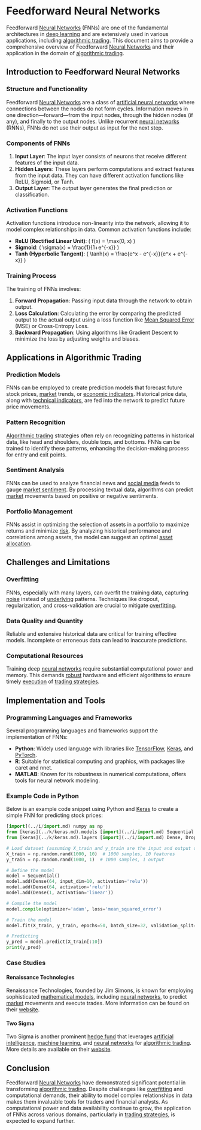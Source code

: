 # Feedforward Neural Networks

Feedforward [Neural Networks](../n/neural_networks_in_trading.md) (FNNs) are one of the fundamental architectures in [deep learning](../d/deep_learning.md) and are extensively used in various applications, including [algorithmic trading](../a/algorithmic_trading.md). This document aims to provide a comprehensive overview of Feedforward [Neural Networks](../n/neural_networks_in_trading.md) and their application in the domain of [algorithmic trading](../a/algorithmic_trading.md).

## Introduction to Feedforward Neural Networks

### Structure and Functionality

Feedforward [Neural Networks](../n/neural_networks_in_trading.md) are a class of [artificial neural networks](../a/artificial_neural_networks.md) where connections between the nodes do not form cycles. Information moves in one direction—forward—from the input nodes, through the hidden nodes (if any), and finally to the output nodes. Unlike recurrent [neural networks](../n/neural_networks_in_trading.md) (RNNs), FNNs do not use their output as input for the next step.

### Components of FNNs

1. **Input Layer**: The input layer consists of neurons that receive different features of the input data.
2. **Hidden Layers**: These layers perform computations and extract features from the input data. They can have different activation functions like ReLU, Sigmoid, or Tanh.
3. **Output Layer**: The output layer generates the final prediction or classification.

### Activation Functions

Activation functions introduce non-linearity into the network, allowing it to model complex relationships in data. Common activation functions include:
- **ReLU (Rectified Linear Unit)**: \( f(x) = \max(0, x) \)
- **Sigmoid**: \( \sigma(x) = \frac{1}{1+e^{-x}} \)
- **Tanh (Hyperbolic Tangent)**: \( \tanh(x) = \frac{e^x - e^{-x}}{e^x + e^{-x}} \)

### Training Process

The training of FNNs involves:
1. **Forward Propagation**: Passing input data through the network to obtain output.
2. **Loss Calculation**: Calculating the error by comparing the predicted output to the actual output using a loss function like [Mean Squared Error](../m/mean_squared_error.md) (MSE) or Cross-Entropy Loss.
3. **Backward Propagation**: Using algorithms like Gradient Descent to minimize the loss by adjusting weights and biases.

## Applications in Algorithmic Trading

### Prediction Models

FNNs can be employed to create prediction models that forecast future stock prices, [market](../m/market.md) trends, or [economic indicators](../e/economic_indicators.md). Historical price data, along with [technical indicators](../t/technical_indicators.md), are fed into the network to predict future price movements.

### Pattern Recognition

[Algorithmic trading](../a/algorithmic_trading.md) strategies often rely on recognizing patterns in historical data, like head and shoulders, double tops, and bottoms. FNNs can be trained to identify these patterns, enhancing the decision-making process for entry and exit points.

### Sentiment Analysis

FNNs can be used to analyze financial news and [social media](../s/social_media.md) feeds to gauge [market sentiment](../m/market_sentiment.md). By processing textual data, algorithms can predict [market](../m/market.md) movements based on positive or negative sentiments.

### Portfolio Management

FNNs assist in optimizing the selection of assets in a portfolio to maximize returns and minimize [risk](../r/risk.md). By analyzing historical performance and correlations among assets, the model can suggest an optimal [asset allocation](../a/asset_allocation.md).

## Challenges and Limitations

### Overfitting

FNNs, especially with many layers, can overfit the training data, capturing [noise](../n/noise.md) instead of [underlying](../u/underlying.md) patterns. Techniques like dropout, regularization, and cross-validation are crucial to mitigate [overfitting](../o/overfitting.md).

### Data Quality and Quantity

Reliable and extensive historical data are critical for training effective models. Incomplete or erroneous data can lead to inaccurate predictions.

### Computational Resources

Training deep [neural networks](../n/neural_networks_in_trading.md) require substantial computational power and memory. This demands [robust](../r/robust.md) hardware and efficient algorithms to ensure timely [execution](../e/execution.md) of [trading strategies](../t/trading_strategies.md).

## Implementation and Tools

### Programming Languages and Frameworks

Several programming languages and frameworks support the implementation of FNNs:
- **Python**: Widely used language with libraries like [TensorFlow](../t/tensorflow.md), [Keras](../k/keras.md), and [PyTorch](../p/pytorch.md).
- **R**: Suitable for statistical computing and graphics, with packages like caret and nnet.
- **MATLAB**: Known for its robustness in numerical computations, offers tools for neural network modeling.

### Example Code in Python

Below is an example code snippet using Python and [Keras](../k/keras.md) to create a simple FNN for predicting stock prices:

```python
[import](../i/import.md) numpy as np
from [keras](../k/keras.md).models [import](../i/import.md) Sequential
from [keras](../k/keras.md).layers [import](../i/import.md) Dense, Dropout

# Load dataset (assuming X_train and y_train are the input and output datasets)
X_train = np.random.rand(1000, 10)  # 1000 samples, 10 features
y_train = np.random.rand(1000, 1)  # 1000 samples, 1 output

# Define the model
model = Sequential()
model.add(Dense(64, input_dim=10, activation='relu'))
model.add(Dense(64, activation='relu'))
model.add(Dense(1, activation='linear'))

# Compile the model
model.compile(optimizer='adam', loss='mean_squared_error')

# Train the model
model.fit(X_train, y_train, epochs=50, batch_size=32, validation_split=0.2)

# Predicting
y_pred = model.predict(X_train[:10])
print(y_pred)
```

### Case Studies

#### Renaissance Technologies

Renaissance Technologies, founded by Jim Simons, is known for employing sophisticated [mathematical models](../m/mathematical_models_in_trading.md), including [neural networks](../n/neural_networks_in_trading.md), to predict [market](../m/market.md) movements and execute trades. More information can be found on their [website](https://www.rentec.com/).

#### Two Sigma

Two Sigma is another prominent [hedge fund](../h/hedge_fund.md) that leverages [artificial intelligence](../a/artificial_intelligence_in_trading.md), [machine learning](../m/machine_learning.md), and [neural networks](../n/neural_networks_in_trading.md) for [algorithmic trading](../a/algorithmic_trading.md). More details are available on their [website](https://www.twosigma.com/).

## Conclusion

Feedforward [Neural Networks](../n/neural_networks_in_trading.md) have demonstrated significant potential in transforming [algorithmic trading](../a/algorithmic_trading.md). Despite challenges like [overfitting](../o/overfitting.md) and computational demands, their ability to model complex relationships in data makes them invaluable tools for traders and financial analysts. As computational power and data availability continue to grow, the application of FNNs across various domains, particularly in [trading strategies](../t/trading_strategies.md), is expected to expand further.
